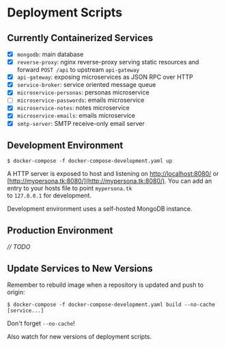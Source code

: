 
# Deployment Scripts

## Currently Containerized Services

- [x] `mongodb`: main database
- [x] `reverse-proxy`: nginx reverse-proxy serving static resources and forward `POST /api` to upstream `api-gateway`
- [x] `api-gateway`: exposing microservices as JSON RPC over HTTP
- [x] `service-broker`: service oriented message queue
- [x] `microservice-personas`: personas microservice
- [ ] `microservice-passwords`: emails microservice
- [x] `microservice-notes`: notes microservice
- [x] `microservice-emails`: emails microservice
- [x] `smtp-server`: SMTP receive-only email server

## Development Environment

```  
$ docker-compose -f docker-compose-development.yaml up  
```  

A HTTP server is exposed to host and listening on [http://localhost:8080/](http://localhost:8080/) or  
[http://mypersona.tk:8080/](http://mypersona.tk:8080/). You can add an entry to your hosts file to point `mypersona.tk`  
to `127.0.0.1` for development.

Development environment uses a self-hosted MongoDB instance.

## Production Environment

*// TODO*

## Update Services to New Versions

Remember to rebuild image when a repository is updated and push to origin:

```  
$ docker-compose -f docker-compose-development.yaml build --no-cache [service...]  
```  

Don't forget `--no-cache`!

Also watch for new versions of deployment scripts.